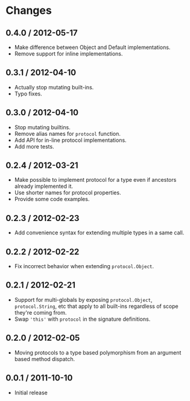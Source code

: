 # Changes

## 0.4.0 / 2012-05-17

  - Make difference between Object and Default implementations.
  - Remove support for inline implementations.

## 0.3.1 / 2012-04-10

  - Actually stop mutating built-ins.
  - Typo fixes.

## 0.3.0 / 2012-04-10

  - Stop mutating builtins.
  - Remove alias names for `protocol` function.
  - Add API for in-line protocol implementations.
  - Add more tests.

## 0.2.4 / 2012-03-21

  - Make possible to implement protocol for a type even if ancestors already
    implemented it.
  - Use shorter names for protocol properties.
  - Provide some code examples.

## 0.2.3 / 2012-02-23

  - Add convenience syntax for extending multiple types in a same call.

## 0.2.2 / 2012-02-22

  - Fix incorrect behavior when extending `protocol.Object`.

## 0.2.1 / 2012-02-21

  - Support for multi-globals by exposing `protocol.Object`, `protocol.String`,
    etc that apply to all built-ins regardless of scope they're coming from.
  - Swap `'this'` with `protocol` in the signature definitions.

## 0.2.0 / 2012-02-05

  - Moving protocols to a type based polymorphism from an argument based method
    dispatch.

## 0.0.1 / 2011-10-10

  - Initial release
